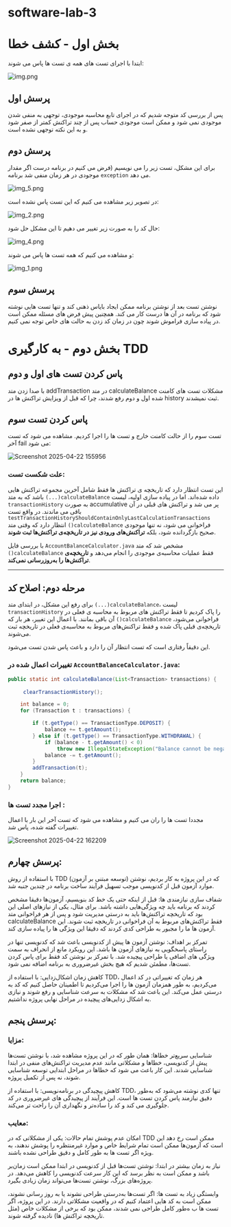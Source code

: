 # software-lab-3

# بخش اول - کشف خطا

ابتدا با اجرای تست های همه ی تست ها پاس می شوند:

![img.png](img.png)

## پرسش اول

پس از بررسی کد متوجه شدیم که در اجرای تابع محاسبه موجودی، توجهی به منفی شدن موجودی نمی شود و ممکن است موجودی حساب پس از چند تراکنش کمتر از صفر شود و به این نکته توجهی نشده است.

## پرسش دوم

برای این مشکل، تست زیر را می نویسیم (فرض می کنیم در برنامه درست اگر مقدار موجودی در هر زمان منفی شد برنامه `exception` می دهد.

![img_5.png](img_5.png)

در تصویر زیر مشاهده می کنیم که این تست پاس نشده است:

![img_2.png](img_2.png)

حال کد را به صورت زیر تغییر می دهیم تا این مشکل حل شود:

![img_4.png](img_4.png)

و مشاهده می کنیم که همه تست ها پاس می شوند:

![img_1.png](img_1.png)

## پرسش سوم

نوشتن تست بعد از نوشتن برنامه ممکن ایجاد بایاس ذهنی کند و تنها تست هایی نوشته شود که برنامه در آن ها درست کار می کند. همچنین پیش فرض های مسئله ممکن است در پیاده سازی فراموش شوند چون در زمان کد زدن به حالت های خاص توجه نمی کنیم.


# بخش دوم - به کارگیری TDD

## پاس کردن تست های اول و دوم 

با صدا زدن متد
addTransaction
در متد
calculateBalance
مشکلات تست های کامنت شده اول و دوم رفع شدند، چرا که قبل از ویزایش تراکنش ها در history ثبت نمیشدند.

## پاس کردن تست سوم

تست سوم را از حالت کامنت خارج و تست ها را اجرا کردیم. مشاهده می شود که تست آخر fail می شود: 


![Screenshot 2025-04-22 155956](https://github.com/user-attachments/assets/efc6c1e5-3879-4961-9fa8-fd0a089ac158)


### علت شکست تست:
این تست انتظار دارد که تاریخچه‌ ی تراکنش‌ ها فقط شامل آخرین مجموعه تراکنش‌ هایی باشد که به متد `(...)calculateBalance` داده شده‌اند. اما در پیاده‌ سازی اولیه، لیست `transactionHistory` به صورت  accumulative پر می‌ شد و تراکنش‌ های قبلی در آن باقی می‌ ماندند. در واقع تست `testTransactionHistoryShouldContainOnlyLastCalculationTransactions` انتظار دارد که وقتی متد `()calculateBalance` فراخوانی می‌ شود، نه‌ تنها موجودی صحیح بازگردانده شود، بلکه **تراکنش‌های ورودی نیز در تاریخچه‌ی تراکنش‌ها ثبت شوند**.

با بررسی فایل `AccountBalanceCalculator.java` مشخص شد که متد `()calculateBalance` فقط عملیات محاسبه‌ی موجودی را انجام می‌دهد و **تاریخچه‌ی تراکنش‌ها را به‌روزرسانی نمی‌کند**.

---

##  مرحله دوم: اصلاح کد

برای رفع این مشکل، در ابتدای متد `(...)calculateBalance`، لیست `transactionHistory` را پاک کردیم تا فقط تراکنش‌ های مربوط به محاسبه‌ ی فعلی در آن باقی بمانند. با اعمال این تغییر، هر بار که `()calculateBalance`  فراخوانی می‌شود، تاریخچه‌ی قبلی پاک شده و فقط تراکنش‌های مربوط به محاسبه‌ی فعلی در تاریخچه ثبت می‌شوند.

این دقیقاً رفتاری است که تست انتظار آن را دارد و باعث پاس شدن تست می‌شود.


###  تغییرات اعمال‌ شده در `AccountBalanceCalculator.java`:


```java
public static int calculateBalance(List<Transaction> transactions) {
    
     clearTransactionHistory(); 

    int balance = 0;
    for (Transaction t : transactions) {

        if (t.getType() == TransactionType.DEPOSIT) {
            balance += t.getAmount();
        } else if (t.getType() == TransactionType.WITHDRAWAL) {
            if (balance - t.getAmount() < 0)
                throw new IllegalStateException("Balance cannot be negative!");
            balance -= t.getAmount();
        }
        addTransaction(t);
    }
    return balance;
}
```


### اجرا مجدد تست ها :


مجددا تست ها را ران می کنیم و مشاهده می شود که تست آخر این بار با اعمال تغییرات گفته شده، پاس شد.

![Screenshot 2025-04-22 162209](https://github.com/user-attachments/assets/42bdeefe-8336-45cd-88fc-2f8048a69f30)




## پرسش چهارم:

با استفاده از روش TDD (توسعه مبتنی بر آزمون) که در این پروژه به کار بردیم، نوشتن موارد آزمون قبل از کدنویسی موجب تسهیل فرآیند ساخت برنامه در چندین جنبه شد.

شفاف‌ سازی نیازمندی‌ ها: قبل از اینکه حتی یک خط کد بنویسیم، آزمون‌ها دقیقا مشخص کردند که برنامه باید چه ویژگی‌هایی داشته باشد. برای مثال، یکی از نیازهای اصلی این بود که تاریخچه تراکنش‌ها باید به‌ درستی مدیریت شود و پس از هر فراخوانی متد calculateBalance فقط تراکنش‌های مربوط به آن فراخوانی در تاریخچه ثبت شوند. این آزمون‌ ها ما را مجبور به طراحی کدی کردند که دقیقا این ویژگی‌ ها را پیاده‌ سازی کند.

تمرکز بر اهداف: نوشتن آزمون‌ ها پیش از کدنویسی باعث شد که کدنویسی تنها در راستای پاسخگویی به نیازهای آزمون‌ ها باشد. این رویکرد مانع از انحراف به سمت ویژگی‌ های اضافی یا طراحی پیچیده شد. با تمرکز بر نوشتن کد فقط برای پاس کردن تست‌ها، مطمئن شدیم که هیچ بخش غیرضروری به برنامه اضافه نمی‌ شود.

کاهش زمان اشکال‌زدایی: با استفاده از TDD، هر زمان که تغییراتی در کد اعمال می‌کردیم، به‌ طور همزمان آزمون‌ ها را اجرا می‌کردیم تا اطمینان حاصل کنیم که کد به درستی عمل می‌کند. این باعث شد که مشکلات به سرعت شناسایی و رفع شوند و نیازی به اشکال‌ زدایی‌های پیچیده در مراحل نهایی پروژه نداشتیم.



## پرسش پنجم:

### مزایا:

شناسایی سریع‌تر خطاها: همان‌ طور که در این پروژه مشاهده شد، با نوشتن تست‌ها پیش از کدنویسی، خطاها و مشکلاتی مانند عدم مدیریت تراکنش‌های منفی در ابتدا شناسایی شدند. این کار باعث می‌ شود که خطاها در مراحل ابتدایی توسعه شناسایی شوند، نه پس از تکمیل پروژه.

کاهش پیچیدگی در برنامه‌نویسی: با استفاده از TDD، تنها کدی نوشته می‌شود که به‌طور دقیق نیازمند پاس کردن تست‌ ها است. این فرآیند از پیچیدگی‌ های غیرضروری در کد جلوگیری می‌ کند و کد را ساده‌تر و نگهداری آن را راحت‌ تر می‌کند.


### معایب:

امکان عدم پوشش تمام حالات: یکی از مشکلاتی که در TDD ممکن است رخ دهد این است که آزمون‌ها ممکن است تمام شرایط خاص و موارد غیرمنتظره را پوشش ندهند، به ویژه اگر تست‌ ها به‌ طور کامل و دقیق طراحی نشده باشند.

نیاز به زمان بیشتر در ابتدا: نوشتن تست‌ها قبل از کدنویسی در ابتدا ممکن است زمان‌بر باشد و ممکن است به نظر برسد که این کار سرعت کدنویسی را کاهش می‌دهد. در پروژه‌های بزرگ، نوشتن تست‌ها می‌تواند زمان زیادی بگیرد.

وابستگی زیاد به تست‌ ها: اگر تست‌ها به‌درستی طراحی نشوند یا به روز رسانی نشوند، ممکن است به کد هایی اعتماد کنیم که در واقعیت مشکلاتی دارند. در این پروژه، اگر تست‌ ها ب ه‌طور کامل طراحی نمی‌ شدند، ممکن بود که برخی از مشکلات خاص (مثل تاریخچه تراکنش‌ ها) نادیده گرفته شوند.

